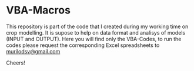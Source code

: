 # VBA-Macros

This repository is part of the code that I created during my working time on crop modelling. It is supose to help on data format and analisys of models (INPUT and OUTPUT).
Here you will find only the VBA-Codes, to run the codes please request the corresponding Excel spreadsheets to murilodsv@gmail.com

Cheers!
